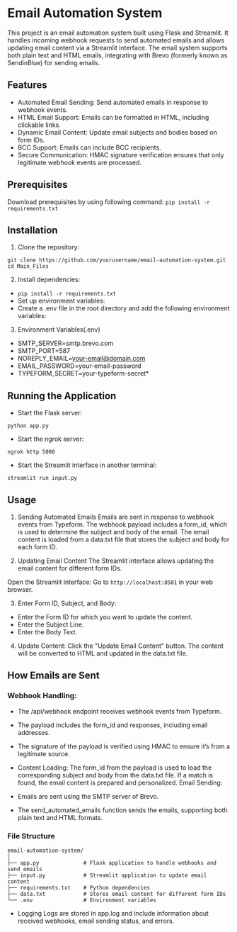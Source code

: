 # Email Automation System
This project is an email automation system built using Flask and Streamlit. It handles incoming webhook requests to send automated emails and allows updating email content via a Streamlit interface. The email system supports both plain text and HTML emails, integrating with Brevo (formerly known as SendinBlue) for sending emails.

## Features
* Automated Email Sending: Send automated emails in response to webhook events.
* HTML Email Support: Emails can be formatted in HTML, including clickable links.
* Dynamic Email Content: Update email subjects and bodies based on form IDs.
* BCC Support: Emails can include BCC recipients.
* Secure Communication: HMAC signature verification ensures that only legitimate webhook events are processed.


## Prerequisites
Download prerequisites by using following command:
``` pip install -r requirements.txt ```

## Installation
1. Clone the repository:

```git clone https://github.com/yourusername/email-automation-system.git```
```cd Main_Files```

2. Install dependencies:

* ```pip install -r requirements.txt```
* Set up environment variables:
* Create a .env file in the root directory and add the following environment variables:

3. Environment Variables(.env)

* SMTP_SERVER=smtp.brevo.com
* SMTP_PORT=587
* NOREPLY_EMAIL=your-email@domain.com
* EMAIL_PASSWORD=your-email-password
* TYPEFORM_SECRET=your-typeform-secret*

## Running the Application
* Start the Flask server:

```python app.py```

* Start the ngrok server:

```ngrok http 5000```

* Start the Streamlit interface in another terminal:

```streamlit run input.py```

## Usage
1. Sending Automated Emails
Emails are sent in response to webhook events from Typeform. The webhook payload includes a form_id, which is used to determine the subject and body of the email. The email content is loaded from a data.txt file that stores the subject and body for each form ID.

2. Updating Email Content
The Streamlit interface allows updating the email content for different form IDs.

Open the Streamlit interface:
Go to ``` http://localhost:8501 ``` in your web browser.

3. Enter Form ID, Subject, and Body:

* Enter the Form ID for which you want to update the content.
* Enter the Subject Line.
* Enter the Body Text.

4. Update Content:
Click the "Update Email Content" button. The content will be converted to HTML and updated in the data.txt file.

## How Emails are Sent

### Webhook Handling:

* The /api/webhook endpoint receives webhook events from Typeform.
* The payload includes the form_id and responses, including email addresses.
* The signature of the payload is verified using HMAC to ensure it’s from a legitimate source.
* Content Loading: The form_id from the payload is used to load the corresponding subject and body from the data.txt file.
If a match is found, the email content is prepared and personalized.
Email Sending:

* Emails are sent using the SMTP server of Brevo.
* The send_automated_emails function sends the emails, supporting both plain text and HTML formats.


### File Structure
```
email-automation-system/
│
├── app.py              # Flask application to handle webhooks and send emails
├── input.py            # Streamlit application to update email content
├── requirements.txt    # Python dependencies
├── data.txt            # Stores email content for different form IDs
└── .env                # Environment variables
```

* Logging
Logs are stored in app.log and include information about received webhooks, email sending status, and errors.

